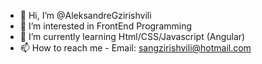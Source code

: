 - 👋 Hi, I’m @AleksandreGzirishvili
- 👀 I’m interested in FrontEnd Programming 
- 🌱 I’m currently learning Html/CSS/Javascript (Angular)
- 📫 How to reach me - Email: sangzirishvili@hotmail.com

<!---
AleksandreGzirishvili/AleksandreGzirishvili is a ✨ special ✨ repository because its `README.md` (this file) appears on your GitHub profile.
You can click the Preview link to take a look at your changes.
--->
